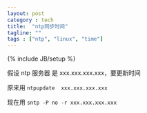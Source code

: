 ```yaml
---
layout: post
category : tech
title:  "ntp同步时间"
tagline: ""
tags : ["ntp", "linux", "time"] 
---
```

{% include JB/setup %}

假设 ntp 服务器 是 xxx.xxx.xxx.xxx，要更新时间
 
原来用
``ntpupdate  xxx.xxx.xxx.xxx``
 
现在用
``sntp -P no -r xxx.xxx.xxx.xxx``
